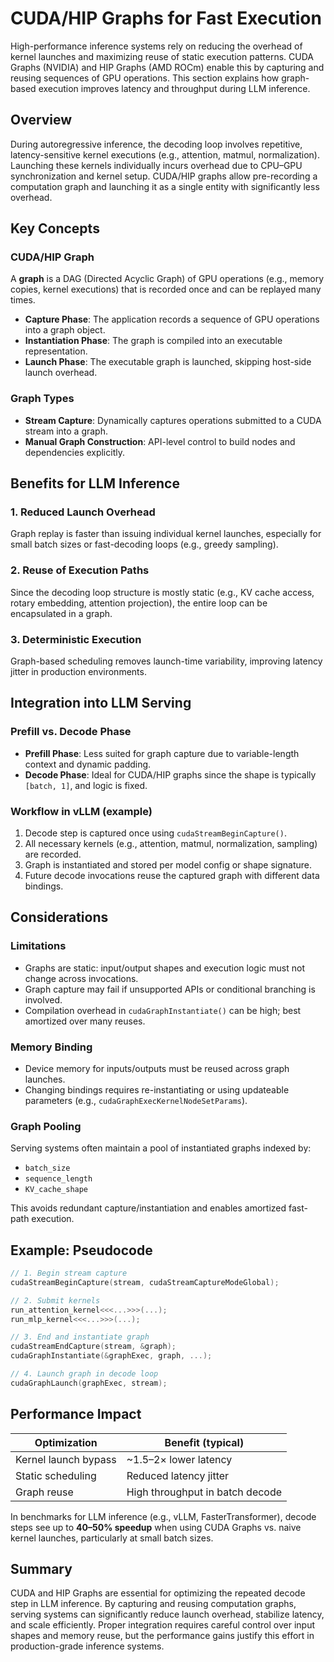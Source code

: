 # CUDA/HIP Graphs for Fast Execution

High-performance inference systems rely on reducing the overhead of kernel launches and maximizing reuse of static execution patterns. CUDA Graphs (NVIDIA) and HIP Graphs (AMD ROCm) enable this by capturing and reusing sequences of GPU operations. This section explains how graph-based execution improves latency and throughput during LLM inference.

## Overview

During autoregressive inference, the decoding loop involves repetitive, latency-sensitive kernel executions (e.g., attention, matmul, normalization). Launching these kernels individually incurs overhead due to CPU–GPU synchronization and kernel setup. CUDA/HIP graphs allow pre-recording a computation graph and launching it as a single entity with significantly less overhead.

## Key Concepts

### CUDA/HIP Graph

A **graph** is a DAG (Directed Acyclic Graph) of GPU operations (e.g., memory copies, kernel executions) that is recorded once and can be replayed many times.

- **Capture Phase**: The application records a sequence of GPU operations into a graph object.
- **Instantiation Phase**: The graph is compiled into an executable representation.
- **Launch Phase**: The executable graph is launched, skipping host-side launch overhead.

### Graph Types

- **Stream Capture**: Dynamically captures operations submitted to a CUDA stream into a graph.
- **Manual Graph Construction**: API-level control to build nodes and dependencies explicitly.

## Benefits for LLM Inference

### 1. Reduced Launch Overhead

Graph replay is faster than issuing individual kernel launches, especially for small batch sizes or fast-decoding loops (e.g., greedy sampling).

### 2. Reuse of Execution Paths

Since the decoding loop structure is mostly static (e.g., KV cache access, rotary embedding, attention projection), the entire loop can be encapsulated in a graph.

### 3. Deterministic Execution

Graph-based scheduling removes launch-time variability, improving latency jitter in production environments.

## Integration into LLM Serving

### Prefill vs. Decode Phase

- **Prefill Phase**: Less suited for graph capture due to variable-length context and dynamic padding.
- **Decode Phase**: Ideal for CUDA/HIP graphs since the shape is typically `[batch, 1]`, and logic is fixed.

### Workflow in vLLM (example)

1. Decode step is captured once using `cudaStreamBeginCapture()`.
2. All necessary kernels (e.g., attention, matmul, normalization, sampling) are recorded.
3. Graph is instantiated and stored per model config or shape signature.
4. Future decode invocations reuse the captured graph with different data bindings.

## Considerations

### Limitations

- Graphs are static: input/output shapes and execution logic must not change across invocations.
- Graph capture may fail if unsupported APIs or conditional branching is involved.
- Compilation overhead in `cudaGraphInstantiate()` can be high; best amortized over many reuses.

### Memory Binding

- Device memory for inputs/outputs must be reused across graph launches.
- Changing bindings requires re-instantiating or using updateable parameters (e.g., `cudaGraphExecKernelNodeSetParams`).

### Graph Pooling

Serving systems often maintain a pool of instantiated graphs indexed by:

- `batch_size`
- `sequence_length`
- `KV_cache_shape`

This avoids redundant capture/instantiation and enables amortized fast-path execution.

## Example: Pseudocode

```cpp
// 1. Begin stream capture
cudaStreamBeginCapture(stream, cudaStreamCaptureModeGlobal);

// 2. Submit kernels
run_attention_kernel<<<...>>>(...);
run_mlp_kernel<<<...>>>(...);

// 3. End and instantiate graph
cudaStreamEndCapture(stream, &graph);
cudaGraphInstantiate(&graphExec, graph, ...);

// 4. Launch graph in decode loop
cudaGraphLaunch(graphExec, stream);
```

## Performance Impact

| Optimization         | Benefit (typical)               |
| -------------------- | ------------------------------- |
| Kernel launch bypass | \~1.5–2× lower latency          |
| Static scheduling    | Reduced latency jitter          |
| Graph reuse          | High throughput in batch decode |

In benchmarks for LLM inference (e.g., vLLM, FasterTransformer), decode steps see up to **40–50% speedup** when using CUDA Graphs vs. naive kernel launches, particularly at small batch sizes.

## Summary

CUDA and HIP Graphs are essential for optimizing the repeated decode step in LLM inference. By capturing and reusing computation graphs, serving systems can significantly reduce launch overhead, stabilize latency, and scale efficiently. Proper integration requires careful control over input shapes and memory reuse, but the performance gains justify this effort in production-grade inference systems.
